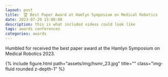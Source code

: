 ```yaml
---
layout: post
title:  🏆 Best Paper Award at Hamlyn Symposium on Medical Robotics
date: 2023-07-29 15:00:00
description: this is what included videos could look like
tags: awards conferences
categories: awards
---
```

Humbled for received the best paper award at the Hamlyn Symposium on Medical Robotics 2023.

{% include figure.html path="assets/img/hsmr_23.jpg" title="" class="img-fluid rounded z-depth-1" %}
